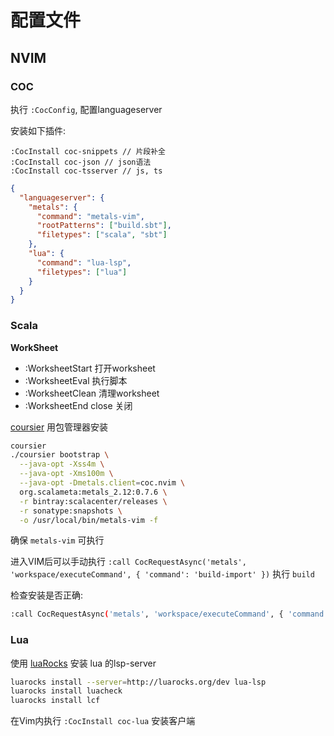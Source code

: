 配置文件
========

NVIM
----

### COC

执行 `:CocConfig`, 配置languageserver

安装如下插件:

```vim
:CocInstall coc-snippets // 片段补全
:CocInstall coc-json // json语法
:CocInstall coc-tsserver // js, ts
```

```json
{
  "languageserver": {
    "metals": {
      "command": "metals-vim",
      "rootPatterns": ["build.sbt"],
      "filetypes": ["scala", "sbt"]
    },
    "lua": {
      "command": "lua-lsp",
      "filetypes": ["lua"]
    }
  }
}
```

### Scala

**WorkSheet**

* :WorksheetStart 打开worksheet
* :WorksheetEval 执行脚本
* :WorksheetClean 清理worksheet
* :WorksheetEnd close 关闭

[coursier](https://github.com/coursier/coursier) 用包管理器安装

```sh
coursier
./coursier bootstrap \
  --java-opt -Xss4m \
  --java-opt -Xms100m \
  --java-opt -Dmetals.client=coc.nvim \
  org.scalameta:metals_2.12:0.7.6 \
  -r bintray:scalacenter/releases \
  -r sonatype:snapshots \
  -o /usr/local/bin/metals-vim -f
```

确保 `metals-vim` 可执行

进入VIM后可以手动执行 `:call CocRequestAsync('metals', 'workspace/executeCommand', { 'command': 'build-import' })`
执行 `build`

检查安装是否正确:

```sh
:call CocRequestAsync('metals', 'workspace/executeCommand', { 'command': 'doctor-run' })
```

### Lua

使用 [luaRocks](https://luarocks.org/) 安装 lua 的lsp-server

```sh
luarocks install --server=http://luarocks.org/dev lua-lsp
luarocks install luacheck
luarocks install lcf
```

在Vim内执行 `:CocInstall coc-lua` 安装客户端

